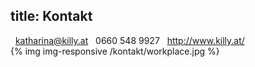 title: Kontakt
---

<span class="glyphicon glyphicon-envelope" aria-hidden="true"></span>&nbsp;&nbsp;<katharina@killy.at>
<span class="glyphicon glyphicon-earphone" aria-hidden="true"></span>&nbsp;&nbsp;0660 548 9927
<span class="glyphicon glyphicon-globe" aria-hidden="true"></span>&nbsp;&nbsp;<http://www.killy.at/>
<br>
{% img img-responsive /kontakt/workplace.jpg %}
